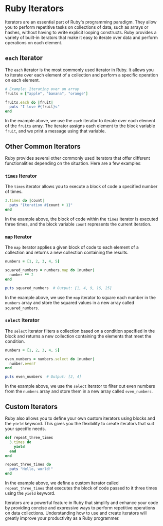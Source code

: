 # Ruby Iterators

Iterators are an essential part of Ruby's programming paradigm. They allow you to perform repetitive tasks on collections of data, such as arrays or hashes, without having to write explicit looping constructs. Ruby provides a variety of built-in iterators that make it easy to iterate over data and perform operations on each element.

## `each` Iterator

The `each` iterator is the most commonly used iterator in Ruby. It allows you to iterate over each element of a collection and perform a specific operation on each element.

```ruby
# Example: Iterating over an array
fruits = ["apple", "banana", "orange"]

fruits.each do |fruit|
  puts "I love #{fruit}s"
end
```

In the example above, we use the `each` iterator to iterate over each element of the `fruits` array. The iterator assigns each element to the block variable `fruit`, and we print a message using that variable.

## Other Common Iterators

Ruby provides several other commonly used iterators that offer different functionalities depending on the situation. Here are a few examples:

### `times` Iterator

The `times` iterator allows you to execute a block of code a specified number of times.

```ruby
3.times do |count|
  puts "Iteration #{count + 1}"
end
```

In the example above, the block of code within the `times` iterator is executed three times, and the block variable `count` represents the current iteration.

### `map` Iterator

The `map` iterator applies a given block of code to each element of a collection and returns a new collection containing the results.

```ruby
numbers = [1, 2, 3, 4, 5]

squared_numbers = numbers.map do |number|
  number ** 2
end

puts squared_numbers  # Output: [1, 4, 9, 16, 25]
```

In the example above, we use the `map` iterator to square each number in the `numbers` array and store the squared values in a new array called `squared_numbers`.

### `select` Iterator

The `select` iterator filters a collection based on a condition specified in the block and returns a new collection containing the elements that meet the condition.

```ruby
numbers = [1, 2, 3, 4, 5]

even_numbers = numbers.select do |number|
  number.even?
end

puts even_numbers  # Output: [2, 4]
```

In the example above, we use the `select` iterator to filter out even numbers from the `numbers` array and store them in a new array called `even_numbers`.

## Custom Iterators

Ruby also allows you to define your own custom iterators using blocks and the `yield` keyword. This gives you the flexibility to create iterators that suit your specific needs.

```ruby
def repeat_three_times
  3.times do
    yield
  end
end

repeat_three_times do
  puts "Hello, world!"
end
```

In the example above, we define a custom iterator called `repeat_three_times` that executes the block of code passed to it three times using the `yield` keyword.

Iterators are a powerful feature in Ruby that simplify and enhance your code by providing concise and expressive ways to perform repetitive operations on data collections. Understanding how to use and create iterators will greatly improve your productivity as a Ruby programmer.
